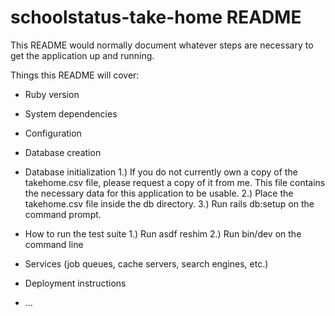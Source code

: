 # schoolstatus-take-home README

This README would normally document whatever steps are necessary to get the
application up and running.

Things this README will cover:
* Ruby version

* System dependencies

* Configuration

* Database creation

* Database initialization
1.) If you do not currently own a copy of the takehome.csv file, please request a copy of it from me. This file contains the necessary data for this application to be usable.
2.) Place the takehome.csv file inside the db directory.
3.) Run rails db:setup on the command prompt.

* How to run the test suite
1.) Run asdf reshim
2.) Run bin/dev on the command line

* Services (job queues, cache servers, search engines, etc.)

* Deployment instructions

* ...
